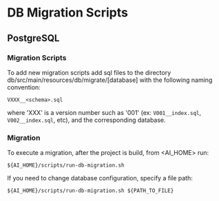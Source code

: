 # DB Migration Scripts

## PostgreSQL

### Migration Scripts
To add new migration scripts add sql files to the directory db/src/main/resources/db/migrate/[database] with the
following naming convention:
```
VXXX__<schema>.sql
```
where 'XXX' is a version number such as '001' (ex: ```V001__index.sql```, ```V002__index.sql```, etc), and <database>
the corresponding database.

### Migration

To execute a migration, after the project is build, from <AI_HOME> run:
```
${AI_HOME}/scripts/run-db-migration.sh
```

If you need to change database configuration, specify a file path:

```
${AI_HOME}/scripts/run-db-migration.sh ${PATH_TO_FILE}
```
